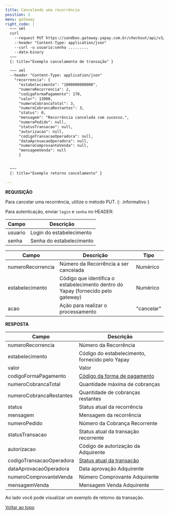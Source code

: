 ```yaml
---
title: Cancelando uma recorrência
position: 2
menu: gateway
right_code: |
  ~~~ xml
  curl
    --request PUT https://sandbox.gateway.yapay.com.br/checkout/api/v3/recorrencia/10000000000000/2/cancelar
    --header "Content-Type: application/json"
    --curl -u usuario:senha .........
    --data-binary
  ~~~
  {: title="Exemplo cancelamento de transação" }

  ~~~ xml
  --header "Content-Type: application/json"
    "recorrencia": {
      "estabelecimento": "1000000000000",
      "numeroRecorrencia": 2,
      "codigoFormaPagamento": 170,
      "valor": 13000,
      "numeroCobrancaTotal": 3,
      "numeroCobrancaRestantes": 3,
      "status": 0,
      "mensagem": "Recorrência cancelada com sucesso.",
      "numeroPedido": null,
      "statusTransacao": null,
      "autorizacao": null,
      "codigoTransacaoOperadora": null,
      "dataAprovacaoOperadora": null,
      "numeroComprovanteVenda": null,
      "mensagemVenda": null
      }


  ~~~
  {: title="Exemplo retorno cancelamento" }

---
```



**REQUISIÇÃO**

<i class="fa fa-info-circle" aria-hidden="true"></i> Para cancelar uma recorrência, utilize o método <span class="put">PUT</span>.
{: .informativo }

 Para autenticação, enviar `login` e `senha` no HEADER:

| Campo    | Descrição                |
|----------|--------------------------|
| usuario  | Login do estabelecimento |
| senha    | Senha do estabelecimento |



| Campo             | Descrição                                                                           | Tipo       |
|-------------------|-------------------------------------------------------------------------------------|------------|
| numeroRecorrencia | Número da Recorrência a ser cancelada                                               | Numérico   |
| estabelecimento   | Código que identifica o estabelecimento dentro do Yapay (fornecido pelo gateway) | Numérico   |
| acao              | Ação para realizar o processamento                                                  | "cancelar" |


**RESPOSTA**

| Campo                    | Descrição                                          |
|--------------------------|----------------------------------------------------|
| numeroRecorrencia        | Número da Recorrência                              |
| estabelecimento          | Código do estabelecimento, fornecido pelo Yapay |
| valor                    | Valor                                              |
| codigoFormaPagamento     | <a href="/gateway/rest/codigos-da-api-rest/#forma-de-pagamento" target="_blank" class="linkPadraoVerde">Código da forma de pagamento</a> |
| numeroCobrancaTotal      | Quantidade máxima de cobranças                     |
| numeroCobrancaRestantes  | Quantidade de cobranças restantes                  |
| status                   | Status atual da recorrência                        |
| mensagem                 | Mensagem da recorrência                            |
| numeroPedido             | Número da Cobrança Recorrente                      |
| statusTransacao          | Status atual da transação recorrente               |
| autorizacao              | Código de autorização da Adquirente                |
| codigoTransacaoOperadora | <a href="/gateway/codigos-da-api/#status-de-transacao" target="_blank" class="linkPadraoVerde">Status atual da transação</a> |
| dataAprovacaoOperadora   | Data aprovação Adquirente                          |
| numeroComprovanteVenda   | Número Comprovante Adquirente                      |
| mensagemVenda            | Mensagem Venda Adquirente                          |

Ao lado você pode visualizar um exemplo de retorno da transação.


<div class="voltar-ao-topo"><a href="#"><i class="fa fa-arrow-up" aria-hidden="true"></i>Voltar ao topo</a></div>